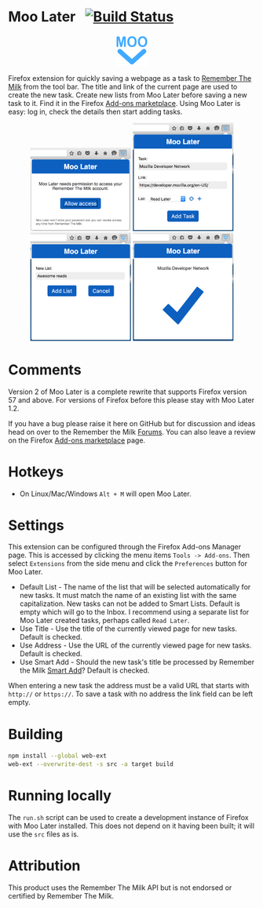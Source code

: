 # Moo Later &nbsp;&nbsp;[![Build Status](https://travis-ci.org/cgfrost/moolater.svg?branch=master)](https://travis-ci.org/cgfrost/moolater) 

<!---
[![dependencies Status](https://david-dm.org/cgfrost/moolater/status.png?theme=shields.io)](https://david-dm.org/cgfrost/moolater#info=dependencies) [![devDependencies Status](https://david-dm.org/cgfrost/moolater/dev-status.png?theme=shields.io)](https://david-dm.org/cgfrost/moolater#info=devDependencies)
--->

<p align="center">
  <img src="src/icons/icon-128.png?raw=true" alt="Moo Later Logo" height="64" width="64"/>
</p>

Firefox extension for quickly saving a webpage as a task to [Remember The Milk](https://www.rememberthemilk.com/) from the tool bar. The title and link of the current page are used to create the new task. Create new lists from Moo Later before saving a new task to it. Find it in the Firefox [Add-ons marketplace](https://addons.mozilla.org/en-US/firefox/addon/moo-later/). Using Moo Later is easy: log in, check the details then start adding tasks.
<p align="center">
	<img src="screenshots/step-1.png?raw=true" alt="Moo Later Logo" width="205"/>
	<img src="screenshots/step-2.png?raw=true" alt="Moo Later Logo" width="205"/>
	<img src="screenshots/step-3.png?raw=true" alt="Moo Later Logo" width="205"/>
	<img src="screenshots/step-4.png?raw=true" alt="Moo Later Logo" width="205"/>
</p>

# Comments

Version 2 of Moo Later is a complete rewrite that supports Firefox version 57 and above. For versions of Firefox before this please stay with Moo Later 1.2.

If you have a bug please raise it here on GitHub but for discussion and ideas head on over to the Remember the Milk [Forums](https://www.rememberthemilk.com/forums/tips/20401/). You can also leave a review on the Firefox [Add-ons marketplace](https://addons.mozilla.org/en-US/firefox/addon/moo-later/) page.

# Hotkeys

* On Linux/Mac/Windows `Alt + M` will open Moo Later.

# Settings

This extension can be configured through the Firefox Add-ons Manager page. This is accessed by clicking the menu items `Tools -> Add-ons`. Then select `Extensions` from the side menu and click the `Preferences` button for Moo Later. 

* Default List - The name of the list that will be selected automatically for new tasks. It must match the name of an existing list with the same capitalization. New tasks can not be added to Smart Lists. Default is empty which will go to the Inbox. I recommend using a separate list for Moo Later created tasks, perhaps called `Read Later`.
* Use Title - Use the title of the currently viewed page for new tasks. Default is checked.
* Use Address - Use the URL of the currently viewed page for new tasks. Default is checked.
* Use Smart Add - Should the new task's title be processed by Remember the Milk [Smart Add](https://www.rememberthemilk.com/help/?ctx=basics.smartadd.whatis)? Default is checked.
 
When entering a new task the address must be a valid URL that starts with `http://` or `https://`. To save a task with no address the link field can be left empty.

# Building

```bash
npm install --global web-ext
web-ext --overwrite-dest -s src -a target build
```

# Running locally

The `run.sh` script can be used to create a development instance of Firefox with Moo Later installed. This does not depend on it having been built; it will use the `src` files as is.

# Attribution

This product uses the Remember The Milk API but is not endorsed or certified by Remember The Milk.
